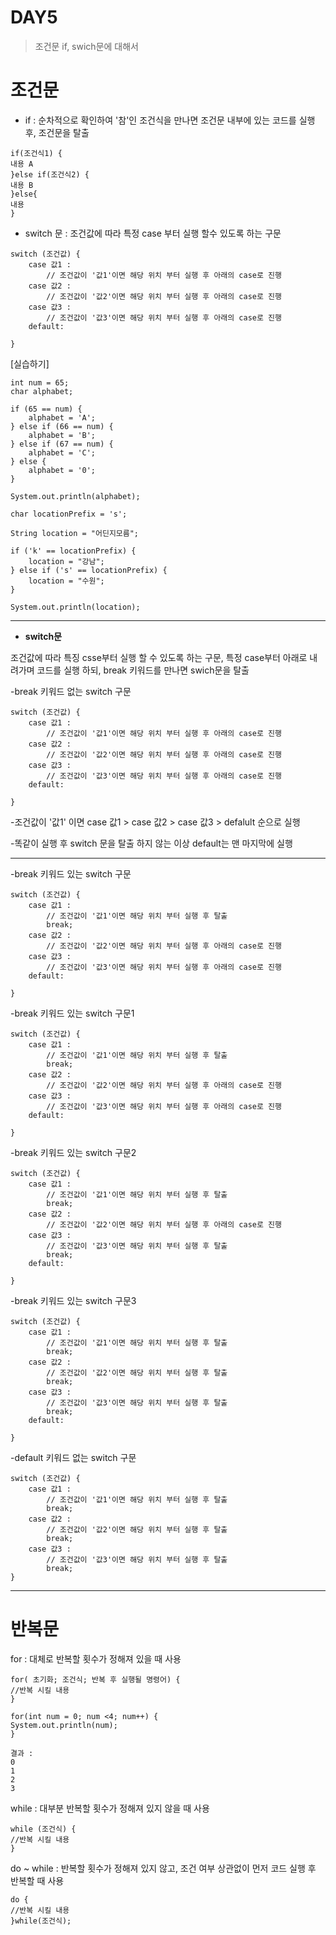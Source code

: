 # DAY5

>
>
>조건문 if, swich문에 대해서 

# 조건문 #

* if : 순차적으로 확인하여 '참'인 조건식을 만나면 조건문 내부에 있는 코드를 실행 후, 조건문을 탈출

``` 
if(조건식1) {
내용 A 
}else if(조건식2) {
내용 B
}else{
내용 
}

```



* switch 문 : 조건값에 따라 특정 case 부터 실행 할수 있도록 하는 구문 

```
switch (조건값) {
    case 값1 :
        // 조건값이 '값1'이면 해당 위치 부터 실행 후 아래의 case로 진행
    case 값2 :
        // 조건값이 '값2'이면 해당 위치 부터 실행 후 아래의 case로 진행
    case 값3 :
        // 조건값이 '값3'이면 해당 위치 부터 실행 후 아래의 case로 진행
    default:

}
```



[실습하기]

``` 
int num = 65;
char alphabet;

if (65 == num) {
    alphabet = 'A';
} else if (66 == num) {
    alphabet = 'B';
} else if (67 == num) {
    alphabet = 'C';
} else {
    alphabet = '0';
}

System.out.println(alphabet);
```



```
char locationPrefix = 's';

String location = "어딘지모름";

if ('k' == locationPrefix) {
    location = "강남";
} else if ('s' == locationPrefix) {
    location = "수원";
} 

System.out.println(location);
```





---

- **switch문**

조건값에 따라 특징 csse부터 실행 할 수 있도록 하는 구문, 특정 case부터 아래로 내려가며 코드를 실행 하되, break 키워드를 만나면 swich문을 탈출

 

 

 

-break 키워드 없는 switch 구문

 

 

```
switch (조건값) {
    case 값1 :
        // 조건값이 '값1'이면 해당 위치 부터 실행 후 아래의 case로 진행
    case 값2 :
        // 조건값이 '값2'이면 해당 위치 부터 실행 후 아래의 case로 진행
    case 값3 :
        // 조건값이 '값3'이면 해당 위치 부터 실행 후 아래의 case로 진행
    default:
 
}
```

 

-조건값이 '값1' 이면 case 값1 > case 값2 > case 값3 > defalult 순으로 실행

-똑같이 실행 후 switch 문을 탈출 하지 않는 이상 default는 맨 마지막에 실행 

 

 

------

 

-break 키워드 있는 switch 구문

 

```
switch (조건값) {
    case 값1 :
        // 조건값이 '값1'이면 해당 위치 부터 실행 후 탈출
        break;
    case 값2 :
        // 조건값이 '값2'이면 해당 위치 부터 실행 후 아래의 case로 진행
    case 값3 :
        // 조건값이 '값3'이면 해당 위치 부터 실행 후 아래의 case로 진행
    default:
 
}
```

 

 

-break 키워드 있는 switch 구문1

```
switch (조건값) {
    case 값1 :
        // 조건값이 '값1'이면 해당 위치 부터 실행 후 탈출
        break;
    case 값2 :
        // 조건값이 '값2'이면 해당 위치 부터 실행 후 아래의 case로 진행
    case 값3 :
        // 조건값이 '값3'이면 해당 위치 부터 실행 후 아래의 case로 진행
    default:
 
}
```

 

 

-break 키워드 있는 switch 구문2

```
switch (조건값) {
    case 값1 :
        // 조건값이 '값1'이면 해당 위치 부터 실행 후 탈출
        break;
    case 값2 :
        // 조건값이 '값2'이면 해당 위치 부터 실행 후 아래의 case로 진행
    case 값3 :
        // 조건값이 '값3'이면 해당 위치 부터 실행 후 탈출
        break;
    default:
 
}
```

 

 

 

-break 키워드 있는 switch 구문3

```
switch (조건값) {
    case 값1 :
        // 조건값이 '값1'이면 해당 위치 부터 실행 후 탈출
        break;
    case 값2 :
        // 조건값이 '값2'이면 해당 위치 부터 실행 후 탈출
        break;
    case 값3 :
        // 조건값이 '값3'이면 해당 위치 부터 실행 후 탈출
        break;
    default:
 
}
```

 

 

-default 키워드 없는 switch 구문

```
switch (조건값) {
    case 값1 :
        // 조건값이 '값1'이면 해당 위치 부터 실행 후 탈출
        break;
    case 값2 :
        // 조건값이 '값2'이면 해당 위치 부터 실행 후 탈출
        break;
    case 값3 :
        // 조건값이 '값3'이면 해당 위치 부터 실행 후 탈출
        break;
}
```

---



# 반복문



for :  대체로 반복할 횟수가 정해져 있을 때 사용

``` 
for( 초기화; 조건식; 반복 후 실행될 명령어) {
//반복 시킬 내용
}
```



```
for(int num = 0; num <4; num++) {
System.out.println(num);
}

결과 : 
0
1
2
3
```





while : 대부분 반복할 횟수가 정해져 있지 않을 때 사용

``` 
while (조건식) {
//반복 시킬 내용
}
```





do ~ while : 반복할 횟수가 정해져 있지 않고, 조건 여부 상관없이 먼저 코드 실행 후 반복할 때 사용 

```
do {
//반복 시킬 내용
}while(조건식);
```





